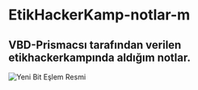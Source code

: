 # EtikHackerKamp-notlar-m

## VBD-Prismacsı tarafından verilen etikhackerkampında aldığım notlar.

![Yeni Bit Eşlem Resmi](https://user-images.githubusercontent.com/37263350/56297198-99ecb300-6138-11e9-816d-fe403e80f76d.jpg)
